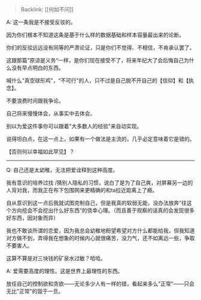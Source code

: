 > Backlink: [[何如不问]]

A: 这一条我是不接受反驳的。

因为你们根本不知道这条是基于什么样的数据基础和样本容量最出来的论断。

你们的反驳远远没有同等的严肃论证，只是你们不觉得、不相信，不肯承认罢了。

这跟那篇"原谅是义务“一样，是你们现在接受不了，将来年纪大了会后悔自己为什么没有早点明白的东西。

喊什么"真空球形鸡"，“不可行"的人，只不过是自己脱不开自己的【信仰】和【执念】。

不要浪费时间跟我争论。

自己将来慢慢体会，从事实中去体会。

别以为爱这件事你可以跟着"大多数人的经验"来自动实现。

说得坦白点，在这一点上，如果有一个做法是主流的，几乎必定意味着它是错的。

【否则何以幸福如此罕见】？

---

Q: 自己还是太幼稚，无法把爱诠释到这种高度。

我有意识的培养过找 /猜别人隐私的习惯，说白了是为了自己爽，对屏幕另一边的人背对我，而我正在布下包围网来更精确的和ta拉近距离上了瘾。

自从意识到这一点后我就试图克制自己，但是我真的软弱无能，没办法放奔“往这个方向挖会不会挖出什么好东西“的侥幸心理。（而且善于观察的话真的会发现很多好东西，因对象而异）

我也不敢谈所谓的恋爱，因为我总会幼稚地盼望希望对方什么都能给我，但我知道对方做不到，弄得我在想象的时候内心就很痛苦，没力气，还不如离远一些，争取不要害人。

这算不算是对三块钱的矿泉水过敏？哈哈。

A: 爱需要高度的理性。这是世界上最理性的东西。

放任自己的控制欲和贪欲——无论多少人有一样的错，看起来多么"正常"——只会无比"正常"的毀于一旦。
